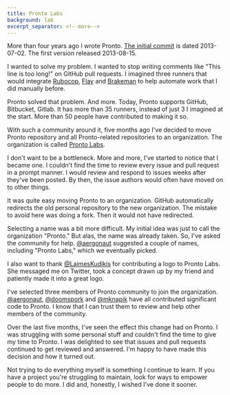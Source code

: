```yaml
---
title: Pronto Labs
background: lab
excerpt_separator: <!--more-->
---
```


More than four years ago I wrote Pronto. [The initial commit](https://github.com/prontolabs/pronto/commit/2c763a586822064ad06c4292394cb06db49bf050) is dated 2013-07-02. The first version released 2013-08-15.

I wanted to solve my problem. I wanted to stop writing comments like "This line is too long!" on GitHub pull requests. I imagined three runners that would integrate [Rubocop](https://github.com/bbatsov/rubocop), [Flay](https://github.com/seattlerb/flay) and [Brakeman](https://github.com/presidentbeef/brakeman) to help automate work that I did manually before.

<!--more-->

Pronto solved that problem. And more. Today, Pronto supports GitHub, Bitbucket, Gitlab. It has more than 35 runners, instead of just 3 I imagined at the start. More than 50 people have contributed to making it so.

With such a community around it, five months ago I've decided to move Pronto repository and all Pronto-related repositories to an organization. The organization is called [Pronto Labs](http://github.com/prontolabs/).

I don't want to be a bottleneck. More and more, I've started to notice that I became one. I couldn't find the time to review every issue and pull request in a prompt manner. I would review and respond to issues weeks after they've been posted. By then, the issue authors would often have moved on to other things.

It was quite easy moving Pronto to an organization. GitHub automatically redirects the old personal repository to the new organization. The mistake to avoid here was doing a fork. Then it would not have redirected.

Selecting a name was a bit more difficult. My initial idea was just to call the organization "Pronto." But alas, the name was already taken. So, I've asked the community for help. [@aergonaut](https://github.com/aergonaut) suggested a couple of names, including "Pronto Labs," which we eventually picked.

I also want to thank [@LaimesKudikis](https://twitter.com/LaimesKudikis) for contributing a logo to Pronto Labs. She messaged me on Twitter, took a concept drawn up by my friend and patiently made it into a great logo.

I've selected three members of Pronto community to join the organization. [@aergonaut](https://github.com/aergonaut), [@doomspork](https://github.com/doomspork) and [@mknapik](https://github.com/mknapik) have all contributed significant code to Pronto. I know that I can trust them to review and help other members of the community.

Over the last five months, I've seen the effect this change had on Pronto. I was struggling with some personal stuff and couldn't find the time to give my time to Pronto. I was delighted to see that issues and pull requests continued to get reviewed and answered. I'm happy to have made this decision and how it turned out.

Not trying to do everything myself is something I continue to learn. If you have a project you're struggling to maintain, look for ways to empower people to do more. I did and, honestly, I wished I've done it sooner.
